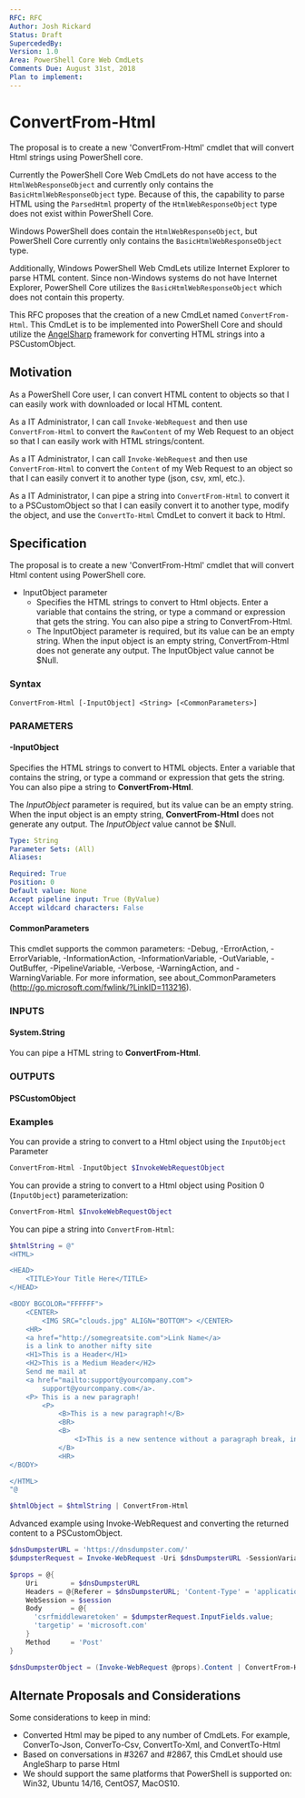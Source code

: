 ```yaml
---
RFC: RFC
Author: Josh Rickard
Status: Draft
SupercededBy: 
Version: 1.0
Area: PowerShell Core Web CmdLets
Comments Due: August 31st, 2018
Plan to implement: 
---
```


# ConvertFrom-Html

The proposal is to create a new 'ConvertFrom-Html' cmdlet that will convert Html strings using PowerShell core.

Currently the PowerShell Core Web CmdLets do not have access to the `HtmlWebResponseObject` and currently only contains the `BasicHtmlWebResponseObject` type.  Because of this, the capability to parse HTML using the `ParsedHtml` property of the `HtmlWebResponseObject` type does not exist within PowerShell Core.

Windows PowerShell does contain the `HtmlWebResponseObject`, but PowerShell Core currently only contains the `BasicHtmlWebResponseObject` type.

Additionally, Windows PowerShell Web CmdLets utilize Internet Explorer to parse HTML content. Since non-Windows systems do not have Internet Explorer, PowerShell Core utilizes the `BasicHtmlWebResponseObject` which does not contain this property.

This RFC proposes that the creation of a new CmdLet named `ConvertFrom-Html`.  This CmdLet is to be implemented into PowerShell Core and should utilize the [AngelSharp](https://github.com/AngleSharp/AngleSharp) framework for converting HTML strings into a PSCustomObject.

## Motivation

As a PowerShell Core user, I can convert HTML content to objects so that I can easily work with downloaded or local HTML content.

As a IT Administrator, I can call `Invoke-WebRequest` and then use `ConvertFrom-Html` to convert the `RawContent` of my Web Request to an object so that I can easily work with HTML strings/content.

As a IT Administrator, I can call `Invoke-WebRequest` and then use `ConvertFrom-Html` to convert the `Content` of my Web Request to an object so that I can easily convert it to another type (json, csv, xml, etc.).

As a IT Administrator, I can pipe a string into `ConvertFrom-Html` to convert it to a PSCustomObject so that I can easily convert it to another type, modify the object, and use the `ConvertTo-Html` CmdLet to convert it back to Html.

## Specification

The proposal is to create a new 'ConvertFrom-Html' cmdlet that will convert Html content using PowerShell core.

- InputObject parameter
  - Specifies the HTML strings to convert to Html objects. Enter a variable that contains the string, or type a command or expression that gets the string. You can also pipe a string to ConvertFrom-Html.
  - The InputObject parameter is required, but its value can be an empty string. When the input object is an empty string, ConvertFrom-Html does not generate any output. The InputObject value cannot be $Null.

### Syntax

```text
ConvertFrom-Html [-InputObject] <String> [<CommonParameters>]
```

### PARAMETERS

#### -InputObject

Specifies the HTML strings to convert to HTML objects.
Enter a variable that contains the string, or type a command or expression that gets the string.
You can also pipe a string to **ConvertFrom-Html**.

The *InputObject* parameter is required, but its value can be an empty string.
When the input object is an empty string, **ConvertFrom-Html** does not generate any output.
The *InputObject* value cannot be $Null.

```yaml
Type: String
Parameter Sets: (All)
Aliases:

Required: True
Position: 0
Default value: None
Accept pipeline input: True (ByValue)
Accept wildcard characters: False
```

#### CommonParameters

This cmdlet supports the common parameters: -Debug, -ErrorAction, -ErrorVariable, -InformationAction, -InformationVariable, -OutVariable, -OutBuffer, -PipelineVariable, -Verbose, -WarningAction, and -WarningVariable. For more information, see about_CommonParameters (http://go.microsoft.com/fwlink/?LinkID=113216).

### INPUTS

#### System.String

You can pipe a HTML string to **ConvertFrom-Html**.

### OUTPUTS

#### PSCustomObject

### Examples

You can provide a string to convert to a Html object using the `InputObject` Parameter

```powershell
ConvertFrom-Html -InputObject $InvokeWebRequestObject
```

You can provide a string to convert to a Html object using Position 0 (`InputObject`) parameterization:

```powershell
ConvertFrom-Html $InvokeWebRequestObject
```

You can pipe a string into `ConvertFrom-Html`:

```powershell
$htmlString = @"
<HTML>

<HEAD>
    <TITLE>Your Title Here</TITLE>
</HEAD>

<BODY BGCOLOR="FFFFFF">
    <CENTER>
        <IMG SRC="clouds.jpg" ALIGN="BOTTOM"> </CENTER>
    <HR>
    <a href="http://somegreatsite.com">Link Name</a>
    is a link to another nifty site
    <H1>This is a Header</H1>
    <H2>This is a Medium Header</H2>
    Send me mail at
    <a href="mailto:support@yourcompany.com">
        support@yourcompany.com</a>.
    <P> This is a new paragraph!
        <P>
            <B>This is a new paragraph!</B>
            <BR>
            <B>
                <I>This is a new sentence without a paragraph break, in bold italics.</I>
            </B>
            <HR>
</BODY>

</HTML>
"@

$htmlObject = $htmlString | ConvertFrom-Html
```

Advanced example using Invoke-WebRequest and converting the returned content to a PSCustomObject.

```powershell
$dnsDumpsterURL = 'https://dnsdumpster.com/'
$dumpsterRequest = Invoke-WebRequest -Uri $dnsDumpsterURL -SessionVariable session

$props = @{
    Uri        = $dnsDumpsterURL
    Headers = @{Referer = $dnsDumpsterURL; 'Content-Type' = 'application / x-www-form-urlencoded'}
    WebSession = $session
    Body       = @{
      'csrfmiddlewaretoken' = $dumpsterRequest.InputFields.value;
      'targetip' = 'microsoft.com'
    }
    Method     = 'Post'
}

$dnsDumpsterObject = (Invoke-WebRequest @props).Content | ConvertFrom-Html
```

## Alternate Proposals and Considerations

Some considerations to keep in mind:

- Converted Html may be piped to any number of CmdLets.  For example, ConverTo-Json, ConverTo-Csv, ConvertTo-Xml, and ConvertTo-Html
- Based on conversations in #3267 and #2867, this CmdLet should use AngleSharp to parse Html
- We should support the same platforms that PowerShell is supported on: Win32, Ubuntu 14/16, CentOS7, MacOS10.
